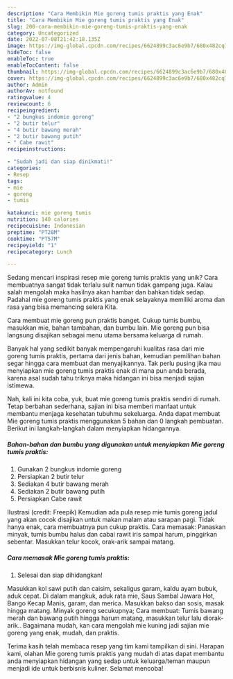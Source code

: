 ```yaml
---
description: "Cara Membikin Mie goreng tumis praktis yang Enak"
title: "Cara Membikin Mie goreng tumis praktis yang Enak"
slug: 200-cara-membikin-mie-goreng-tumis-praktis-yang-enak
category: Uncategorized
date: 2022-07-08T21:42:18.135Z
image: https://img-global.cpcdn.com/recipes/6624899c3ac6e9b7/680x482cq70/mie-goreng-tumis-praktis-foto-resep-utama.jpg
hideToc: false
enableToc: true
enableTocContent: false
thumbnail: https://img-global.cpcdn.com/recipes/6624899c3ac6e9b7/680x482cq70/mie-goreng-tumis-praktis-foto-resep-utama.jpg
cover: https://img-global.cpcdn.com/recipes/6624899c3ac6e9b7/680x482cq70/mie-goreng-tumis-praktis-foto-resep-utama.jpg
author: Admin
authorAv: notfound
ratingvalue: 4
reviewcount: 6
recipeingredient:
- "2 bungkus indomie goreng"
- "2 butir telur"
- "4 butir bawang merah"
- "2 butir bawang putih"
- " Cabe rawit"
recipeinstructions:

- "Sudah jadi dan siap dinikmati!"
categories:
- Resep
tags:
- mie
- goreng
- tumis

katakunci: mie goreng tumis 
nutrition: 140 calories
recipecuisine: Indonesian
preptime: "PT28M"
cooktime: "PT57M"
recipeyield: "1"
recipecategory: Lunch

---
```





Sedang mencari inspirasi resep mie goreng tumis praktis yang unik? Cara membuatnya sangat tidak terlalu sulit namun tidak gampang juga. Kalau salah mengolah maka hasilnya akan hambar dan bahkan tidak sedap. Padahal mie goreng tumis praktis yang enak selayaknya memiliki aroma dan rasa yang bisa memancing selera Kita.





Cara membuat mie goreng pun praktis banget. Cukup tumis bumbu, masukkan mie, bahan tambahan, dan bumbu lain. Mie goreng pun bisa langsung disajikan sebagai menu utama bersama keluarga di rumah.

Banyak hal yang sedikit banyak mempengaruhi kualitas rasa dari mie goreng tumis praktis, pertama dari jenis bahan, kemudian pemilihan bahan segar hingga cara membuat dan menyajikannya. Tak perlu pusing jika mau menyiapkan mie goreng tumis praktis enak di mana pun anda berada, karena asal sudah tahu triknya maka hidangan ini bisa menjadi sajian istimewa.






Nah, kali ini kita coba, yuk, buat mie goreng tumis praktis sendiri di rumah. Tetap berbahan sederhana, sajian ini bisa memberi manfaat untuk membantu menjaga kesehatan tubuhmu sekeluarga. Anda dapat membuat Mie goreng tumis praktis menggunakan 5 bahan dan 0 langkah pembuatan. Berikut ini langkah-langkah dalam menyiapkan hidangannya.

<!--inarticleads1-->

##### Bahan-bahan dan bumbu yang digunakan untuk menyiapkan Mie goreng tumis praktis:

1. Gunakan 2 bungkus indomie goreng
1. Persiapkan 2 butir telur
1. Sediakan 4 butir bawang merah
1. Sediakan 2 butir bawang putih
1. Persiapkan  Cabe rawit


Ilustrasi (credit: Freepik) Kemudian ada pula resep mie tumis goreng jadul yang akan cocok disajikan untuk makan malam atau sarapan pagi. Tidak hanya enak, cara membuatnya pun cukup praktis. Cara memasak: Panaskan minyak, tumis bumbu halus dan cabai rawit iris sampai harum, pinggirkan sebentar. Masukkan telur kocok, orak-arik sampai matang. 

<!--inarticleads2-->

##### Cara memasak Mie goreng tumis praktis:


1. Selesai dan siap dihidangkan!

Masukkan kol sawi putih dan caisim, sekaligus garam, kaldu ayam bubuk, aduk cepat. Di dalam mangkuk, aduk rata mie, Saus Sambal Jawara Hot, Bango Kecap Manis, garam, dan merica. Masukkan bakso dan sosis, masak hingga matang. Minyak goreng secukupnya; Cara membuat: Tumis bawang merah dan bawang putih hingga harum matang, masukkan telur lalu diorak-arik.. Bagaimana mudah, kan cara mengolah mie kuning jadi sajian mie goreng yang enak, mudah, dan praktis. 

Terima kasih telah membaca resep yang tim kami tampilkan di sini. Harapan kami, olahan Mie goreng tumis praktis yang mudah di atas dapat membantu anda menyiapkan hidangan yang sedap untuk keluarga/teman maupun menjadi ide untuk berbisnis kuliner. Selamat mencoba!
